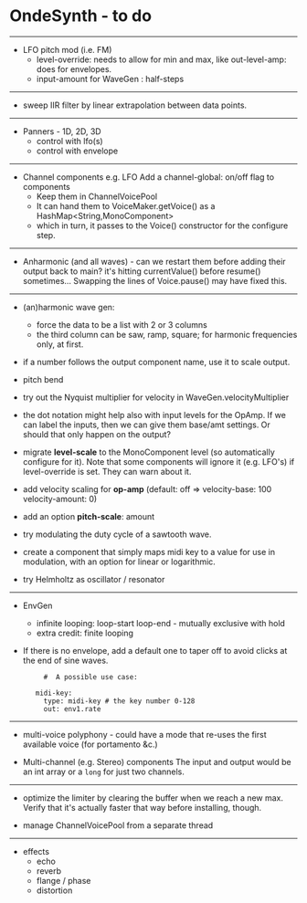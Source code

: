 # OndeSynth - to do


---
  - LFO pitch mod (i.e. FM)
    - level-override: needs to allow for min and max, like out-level-amp: does for envelopes.
    - input-amount for WaveGen : half-steps
    
 ----
 - sweep IIR filter by linear extrapolation between data points.      
    
 ----
 
 - Panners - 1D, 2D, 3D
    - control with lfo(s)
    - control with envelope
    
---  
  - Channel components e.g. LFO
 Add a channel-global: on/off flag to components
     - Keep them in ChannelVoicePool
     - It can hand them to VoiceMaker.getVoice() as a HashMap<String,MonoComponent>
     - which in turn, it passes to the Voice() constructor for the configure step.
   
 
 --- 
  - Anharmonic (and all waves) - can we restart them before adding their output back to main? 
     it's hitting currentValue() before resume() sometimes... 
     Swapping the lines of Voice.pause() may have fixed this. 

 ---

 - (an)harmonic wave gen: 
    - force the data to be a list with 2 or 3 columns
    - the third column can be saw, ramp, square; for harmonic frequencies only, at first.   

 - if a number follows the output component name, use it to scale output.
  
 - pitch bend
 
 - try out the Nyquist multiplier for velocity in WaveGen.velocityMultiplier
   
 - the dot notation might help also with input levels for the OpAmp. If we can label the inputs, then we can give them base/amt settings. Or should that only happen on the output?

 - migrate **level-scale** to the MonoComponent level (so automatically configure for it).
 Note that some components will ignore it (e.g. LFO's) if level-override is set. They can warn about it.

 - add velocity scaling for **op-amp** 
 (default: off => velocity-base: 100 velocity-amount: 0)
 
 - add an option **pitch-scale**: amount
 
 - try modulating the duty cycle of a sawtooth wave.

 - create a component that simply maps midi key to a value
    for use in modulation, 
    with an option for linear or logarithmic. 
  
 - try Helmholtz as oscillator / resonator   
 
 -----------
   - EnvGen
 
     - infinite looping: loop-start loop-end - mutually exclusive with hold
     - extra credit: finite looping
 
   - If there is no envelope, add a default one to taper off to avoid clicks at the end of sine waves.
  
       ```    
            #  A possible use case:  
          
          midi-key: 
            type: midi-key # the key number 0-128
            out: env1.rate 
       ```
   ------

 - multi-voice polyphony - could have a mode that re-uses the first available voice (for portamento &c.) 
 
 - Multi-channel (e.g. Stereo) components
   The input and output would be an int array 
   or a `long` for just two channels.

----------------

 - optimize the limiter by clearing the buffer when we reach a new max. Verify that it's actually faster that way before installing, though. 
 
 - manage ChannelVoicePool from a separate thread

-----------

 - effects 
    - echo
    - reverb
    - flange / phase
    - distortion 
 